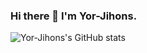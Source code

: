 ### Hi there 👋 I'm Yor-Jihons.

![Yor-Jihons's GitHub stats](https://github-readme-stats.vercel.app/api?username=Yor-Jihons&theme=radical&show_icons=true&show=reviews,discussions_started,discussions_answered,prs_merged,prs_merged_percentage)

<!--
**Yor-Jihons/Yor-Jihons** is a ✨ _special_ ✨ repository because its `README.md` (this file) appears on your GitHub profile.

Here are some ideas to get you started:

- 🔭 I’m currently working on ...
- 🌱 I’m currently learning ...
- 👯 I’m looking to collaborate on ...
- 🤔 I’m looking for help with ...
- 💬 Ask me about ...
- 📫 How to reach me: ...
- 😄 Pronouns: ...
- ⚡ Fun fact: ...
-->

